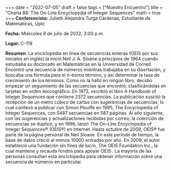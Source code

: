 +++
date  = "2022-07-05"
draft = false
tags  = ["Nuestro Encuentro"]
title = "Charla 88: The On-Line Encyclopedia of Integer Sequences"
math  = true
+++
**Conferencista:**  Julieth Alejandra Turga Cárdenas, Estudiante de Matemáticas, Uptc

**Fecha:** Miércoles 8 de julio de 2022, 3:00 p.m.

**Lugar:** C-119 

**Resumen**:  La enciclopedia en línea de secuencias enteras (OEIS por sus iniciales en inglés) la inició Neil J. A. Sloane a principios de 1964 cuando estudiaba su doctorado en Matemáticas en la Universidad de Cornell. Encontró una secuencia de números mientras trabajaba en su disertación, y buscaba una fórmula para el n-ésimo término, y así determinar la tasa de crecimiento de los términos. Como no la halló en ningún libro, decidió empezar un seguimiento de las secuencias que encontró, clasificándolas en tarjetas en orden lexicográfico. En 1973, escribió el libro A Handbook of Integer Sequences que contiene 2372 secuencias. La publicación suscitó la recepción de un metro cúbico de cartas con sugerencias de secuencias, lo cual conllevó a publicar con Simon Plouffe en 1995, The Encyclopedia of Integer Sequences, con 5487 secuencias en 587 páginas. Al año siguiente, con las sugerencias y actualizaciones recibidas por correo, la colección de secuencias se duplicó, y en 1996, lanzó The On-Line Encyclopedia of Integer Sequences® (OEIS®) en Internet. Hasta octubre de 2009, OEIS® fue parte de la página personal de Neil Sloane. En este periodo de tiempo, la base de datos creció al menos 10000 entradas por año. En 2009, el autor estableció una fundación sin fines de lucro, The OEIS Foundation Inc., la cual mantiene y recauda fondos para apoyar OEIS . La mayoría de las personas consultan esta enciclopedia para obtener información sobre una secuencia de números en particular.

